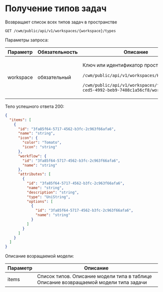 # Получение типов задач

Возвращает список всех типов задач в пространстве

`GET /cwm/public/api/v1/workspaces/{workspace}/types`

Параметры запроса:

| Параметр  | Обязательность | Описание                                                                                                                                                                                                  |
| --------- | -------------- | --------------------------------------------------------------------------------------------------------------------------------------------------------------------------------------------------------- |
| workspace | обязательный   | <p>Ключ или идентификатор пространства</p><p><code>/cwm/public/api/v1/workspaces/KEY/workitems</code></p><p><code>/cwm/public/api/v1/workspaces/f5ce1753-ced5-4992-beb9-7408c1a56cf8/workitems</code></p> |

Тело успешного ответа 200:

```json
{
  "items": [
    {
      "id": "3fa85f64-5717-4562-b3fc-2c963f66afa6",
      "name": "string",
      "icon": {
        "color": "Tomato",
        "icon": "string"
      },
      "workflow": {
        "id": "3fa85f64-5717-4562-b3fc-2c963f66afa6",
        "name": "string"
      },
      "attributes": [
        {
          "id": "3fa85f64-5717-4562-b3fc-2c963f66afa6",
          "name": "string",
          "description": "string",
          "type": "UniString",
          "options": [
            {
              "id": "3fa85f64-5717-4562-b3fc-2c963f66afa6",
              "name": "string"
            }
          ]
        }
      ]
    }
  ]
}
```

Описание возращаемой модели:

| Параметр | Описание                                                                              |
| -------- | ------------------------------------------------------------------------------------- |
| items    | Список типов. Описание модели типа в таблице Описание возвращаемой модели типа задачи |

